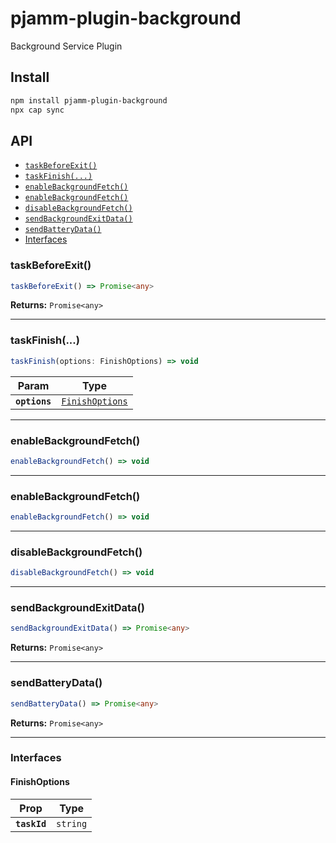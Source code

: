 # pjamm-plugin-background

Background Service Plugin

## Install

```bash
npm install pjamm-plugin-background
npx cap sync
```

## API

<docgen-index>

* [`taskBeforeExit()`](#taskbeforeexit)
* [`taskFinish(...)`](#taskfinish)
* [`enableBackgroundFetch()`](#enablebackgroundfetch)
* [`enableBackgroundFetch()`](#enablebackgroundfetch)
* [`disableBackgroundFetch()`](#disablebackgroundfetch)
* [`sendBackgroundExitData()`](#sendbackgroundexitdata)
* [`sendBatteryData()`](#sendbatterydata)
* [Interfaces](#interfaces)

</docgen-index>

<docgen-api>
<!--Update the source file JSDoc comments and rerun docgen to update the docs below-->

### taskBeforeExit()

```typescript
taskBeforeExit() => Promise<any>
```

**Returns:** <code>Promise&lt;any&gt;</code>

--------------------


### taskFinish(...)

```typescript
taskFinish(options: FinishOptions) => void
```

| Param         | Type                                                    |
| ------------- | ------------------------------------------------------- |
| **`options`** | <code><a href="#finishoptions">FinishOptions</a></code> |

--------------------


### enableBackgroundFetch()

```typescript
enableBackgroundFetch() => void
```

--------------------


### enableBackgroundFetch()

```typescript
enableBackgroundFetch() => void
```

--------------------


### disableBackgroundFetch()

```typescript
disableBackgroundFetch() => void
```

--------------------


### sendBackgroundExitData()

```typescript
sendBackgroundExitData() => Promise<any>
```

**Returns:** <code>Promise&lt;any&gt;</code>

--------------------


### sendBatteryData()

```typescript
sendBatteryData() => Promise<any>
```

**Returns:** <code>Promise&lt;any&gt;</code>

--------------------


### Interfaces


#### FinishOptions

| Prop         | Type                |
| ------------ | ------------------- |
| **`taskId`** | <code>string</code> |

</docgen-api>
